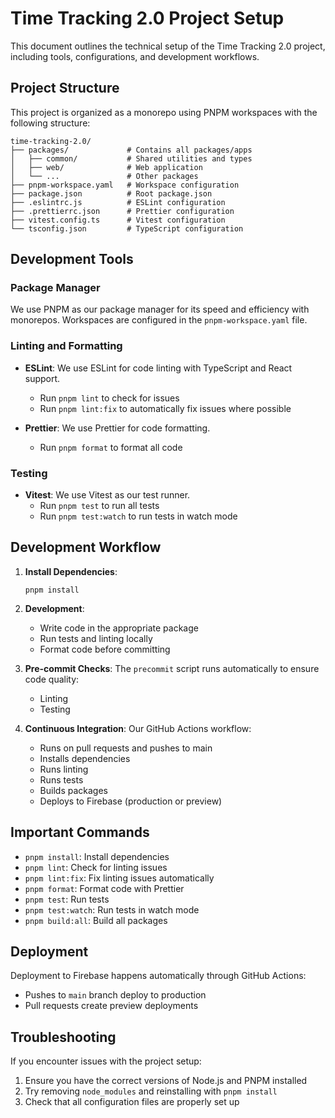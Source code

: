 # Time Tracking 2.0 Project Setup

This document outlines the technical setup of the Time Tracking 2.0 project, including tools, configurations, and development workflows.

## Project Structure

This project is organized as a monorepo using PNPM workspaces with the following structure:

```
time-tracking-2.0/
├── packages/             # Contains all packages/apps
│   ├── common/           # Shared utilities and types
│   ├── web/              # Web application
│   └── ...               # Other packages
├── pnpm-workspace.yaml   # Workspace configuration
├── package.json          # Root package.json
├── .eslintrc.js          # ESLint configuration
├── .prettierrc.json      # Prettier configuration
├── vitest.config.ts      # Vitest configuration
└── tsconfig.json         # TypeScript configuration
```

## Development Tools

### Package Manager

We use PNPM as our package manager for its speed and efficiency with monorepos. Workspaces are configured in the `pnpm-workspace.yaml` file.

### Linting and Formatting

- **ESLint**: We use ESLint for code linting with TypeScript and React support.
  - Run `pnpm lint` to check for issues
  - Run `pnpm lint:fix` to automatically fix issues where possible

- **Prettier**: We use Prettier for code formatting.
  - Run `pnpm format` to format all code

### Testing

- **Vitest**: We use Vitest as our test runner.
  - Run `pnpm test` to run all tests
  - Run `pnpm test:watch` to run tests in watch mode

## Development Workflow

1. **Install Dependencies**: 
   ```
   pnpm install
   ```

2. **Development**:
   - Write code in the appropriate package
   - Run tests and linting locally
   - Format code before committing

3. **Pre-commit Checks**:
   The `precommit` script runs automatically to ensure code quality:
   - Linting
   - Testing

4. **Continuous Integration**:
   Our GitHub Actions workflow:
   - Runs on pull requests and pushes to main
   - Installs dependencies
   - Runs linting
   - Runs tests
   - Builds packages
   - Deploys to Firebase (production or preview)

## Important Commands

- `pnpm install`: Install dependencies
- `pnpm lint`: Check for linting issues
- `pnpm lint:fix`: Fix linting issues automatically
- `pnpm format`: Format code with Prettier
- `pnpm test`: Run tests
- `pnpm test:watch`: Run tests in watch mode
- `pnpm build:all`: Build all packages

## Deployment

Deployment to Firebase happens automatically through GitHub Actions:
- Pushes to `main` branch deploy to production
- Pull requests create preview deployments

## Troubleshooting

If you encounter issues with the project setup:

1. Ensure you have the correct versions of Node.js and PNPM installed
2. Try removing `node_modules` and reinstalling with `pnpm install`
3. Check that all configuration files are properly set up 
